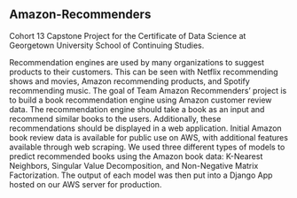 ## Amazon-Recommenders
Cohort 13 Capstone Project for the Certificate of Data Science at Georgetown University School of Continuing Studies.



Recommendation engines are used by many organizations to suggest products to their customers. This can be seen with Netflix recommending shows and movies, Amazon recommending products, and Spotify recommending music. The goal of Team Amazon Recommenders’ project is to build a book recommendation engine using Amazon customer review data. The recommendation engine should take a book as an input and recommend similar books to the users. Additionally, these recommendations should be displayed in a web application. Initial Amazon book review data is available for public use on AWS, with additional features available through web scraping. We used three different types of models to predict recommended books using the Amazon book data:  K-Nearest Neighbors, Singular Value Decomposition, and Non-Negative Matrix Factorization. The output of each model was then put into a Django App hosted on our AWS server for production.   

